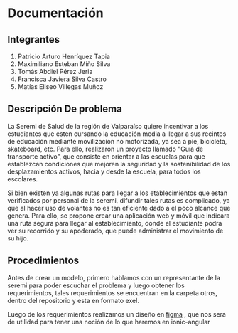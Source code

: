 # Documentación

## Integrantes

1. Patricio Arturo Henríquez Tapia
2. Maximiliano Esteban Miño Silva
3. Tomás Abdiel Pérez Jeria
4. Francisca Javiera Silva Castro
5. Matías Eliseo Villegas Muñoz


## Descripción De problema

La Seremi de Salud de la región de Valparaíso quiere incentivar a los estudiantes que esten cursando la educación media a llegar a sus recintos de educación mediante movilización no motorizada, ya sea a pie, bicicleta, skateboard, etc. Para ello, realizaron un proyecto llamado "Guía de transporte activo",
que consiste en orientar a las escuelas para que establezcan condiciones que mejoren la seguridad y la sostenibilidad de los desplazamientos activos, hacia y desde la escuela, para todos los escolares. 

Si bien existen ya algunas rutas para llegar a los etablecimientos que estan verificados por personal de la seremi, difundir tales rutas es complicado, ya que al hacer uso de volantes no es tan eficiente dado a el poco alcance que genera. Para ello, se propone crear una aplicación web y móvil que indicara una ruta segura para llegar al establecimiento, donde el
estudiante podra ver su recorrido y su apoderado, que puede administrar el movimiento de su hijo.

## Procedimientos

Antes de crear un modelo, primero hablamos con un representante de la seremi para poder escuchar el problema y luego obtener los requerimientos, tales requerimientos se encuentran en la carpeta otros, dentro del repositorio y esta en formato exel.

Luego de los requerimientos realizamos un diseño en [figma](https://www.figma.com/design/2mkzKcVYE9YI2iSASCwu6Q/ProyectoWeb?node-id=0-1&t=9CiwlXQJYXb7U3AT-1) , que nos sera de utilidad para tener una noción de lo que haremos en ionic-angular

